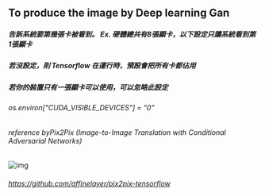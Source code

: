## To produce the image by Deep learning Gan
##### 告訴系統要第幾張卡被看到。 Ex. 硬體總共有8張顯卡，以下設定只讓系統看到第1張顯卡
##### 若沒設定，則 Tensorflow 在運行時，預設會把所有卡都佔用
##### 若你的裝置只有一張顯卡可以使用，可以忽略此設定
###### os.environ["CUDA_VISIBLE_DEVICES"] = "0"

###### reference byPix2Pix (Image-to-Image Translation with Conditional Adversarial Networks)
![img](../notebook_material/pix2pix.jpg)
###### https://github.com/affinelayer/pix2pix-tensorflow
